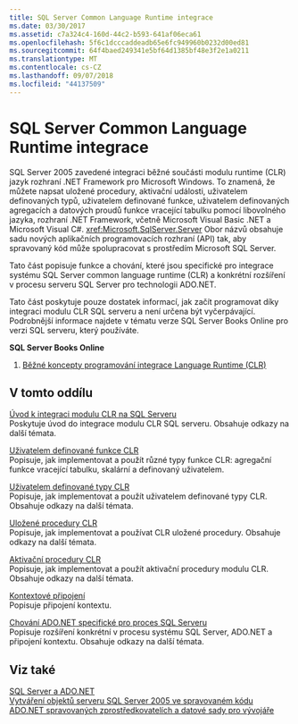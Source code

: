```yaml
---
title: SQL Server Common Language Runtime integrace
ms.date: 03/30/2017
ms.assetid: c7a324c4-160d-44c2-b593-641af06eca61
ms.openlocfilehash: 5f6c1dcccaddeadb65e6fc949960b0232d00ed81
ms.sourcegitcommit: 64f4baed249341e5bf64d1385bf48e3f2e1a0211
ms.translationtype: MT
ms.contentlocale: cs-CZ
ms.lasthandoff: 09/07/2018
ms.locfileid: "44137509"
---
```

# <a name="sql-server-common-language-runtime-integration"></a>SQL Server Common Language Runtime integrace
SQL Server 2005 zavedené integraci běžné součásti modulu runtime (CLR) jazyk rozhraní .NET Framework pro Microsoft Windows. To znamená, že můžete napsat uložené procedury, aktivační události, uživatelem definovaných typů, uživatelem definované funkce, uživatelem definovaných agregacích a datových proudů funkce vracející tabulku pomocí libovolného jazyka, rozhraní .NET Framework, včetně Microsoft Visual Basic .NET a Microsoft Visual C#. <xref:Microsoft.SqlServer.Server> Obor názvů obsahuje sadu nových aplikačních programovacích rozhraní (API) tak, aby spravovaný kód může spolupracovat s prostředím Microsoft SQL Server.  
  
 Tato část popisuje funkce a chování, které jsou specifické pro integrace systému SQL Server common language runtime (CLR) a konkrétní rozšíření v procesu serveru SQL Server pro technologii ADO.NET.  
  
 Tato část poskytuje pouze dostatek informací, jak začít programovat díky integraci modulu CLR SQL serveru a není určena být vyčerpávající. Podrobnější informace najdete v tématu verze SQL Server Books Online pro verzi SQL serveru, který používáte.  
  
 **SQL Server Books Online**  
  
1.  [Běžné koncepty programování integrace Language Runtime (CLR)](https://go.microsoft.com/fwlink/?LinkId=115240)  
  
## <a name="in-this-section"></a>V tomto oddílu  
 [Úvod k integraci modulu CLR na SQL Serveru](../../../../../docs/framework/data/adonet/sql/introduction-to-sql-server-clr-integration.md)  
 Poskytuje úvod do integrace modulu CLR SQL serveru. Obsahuje odkazy na další témata.  
  
 [Uživatelem definované funkce CLR](../../../../../docs/framework/data/adonet/sql/clr-user-defined-functions.md)  
 Popisuje, jak implementovat a použít různé typy funkce CLR: agregační funkce vracející tabulku, skalární a definovaný uživatelem.  
  
 [Uživatelem definované typy CLR](../../../../../docs/framework/data/adonet/sql/clr-user-defined-types.md)  
 Popisuje, jak implementovat a použít uživatelem definované typy CLR. Obsahuje odkazy na další témata.  
  
 [Uložené procedury CLR](../../../../../docs/framework/data/adonet/sql/clr-stored-procedures.md)  
 Popisuje, jak implementovat a používat CLR uložené procedury. Obsahuje odkazy na další témata.  
  
 [Aktivační procedury CLR](../../../../../docs/framework/data/adonet/sql/clr-triggers.md)  
 Popisuje, jak implementovat a použít aktivační procedury modulu CLR. Obsahuje odkazy na další témata.  
  
 [Kontextové připojení](../../../../../docs/framework/data/adonet/sql/the-context-connection.md)  
 Popisuje připojení kontextu.  
  
 [Chování ADO.NET specifické pro proces SQL Serveru](../../../../../docs/framework/data/adonet/sql/sql-server-in-process-specific-behavior-of-adonet.md)  
 Popisuje rozšíření konkrétní v procesu systému SQL Server, ADO.NET a připojení kontextu. Obsahuje odkazy na další témata.  
  
## <a name="see-also"></a>Viz také  
 [SQL Server a ADO.NET](../../../../../docs/framework/data/adonet/sql/index.md)  
 [Vytváření objektů serveru SQL Server 2005 ve spravovaném kódu](https://msdn.microsoft.com/library/5358a825-e19b-49aa-8214-674ce5fed1da)  
 [ADO.NET spravovaných zprostředkovatelích a datové sady pro vývojáře](https://go.microsoft.com/fwlink/?LinkId=217917)
